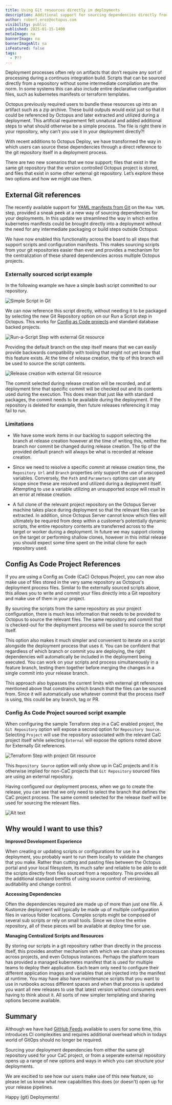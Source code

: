 ```yaml
---
title: Using Git resources directly in deployments
description: Additional support for sourcing dependencies directly from Git without intermediate packaging required
author: robert.erez@octopus.com
visibility: public
published: 2025-01-15-1400
metaImage: na
bannerImage: na
bannerImageAlt: na
isFeatured: false
tags: 
  - ???
---
```


Deployment processes often rely on artifacts that don’t require any sort of processing during a continuos integration build. Scripts that can be sourced directly from a repository without some intermediate compilation are the norm. In some systems this can also include entire declarative configuration files, such as kubernetes manifests or terraform templates. 

Octopus previously required users to bundle these resources up into an artifact such as a zip archive. These build outputs would exist just so that it could be referenced by Octopus and later extracted and utilized during a deployment. This artificial requirement felt unnatural and added additional steps to what should otherwise be a simple process. The file is right there in your repository, why can’t you use it in your deployment directly?!

With recent additions to Octopus Deploy, we have transformed the way in which users can source these dependencies through a direct reference to the git repository itself in a deployment process.

There are two new scenarios that we now support; files that exist in the same git repository that the version controlled Octopus project is stored, and files that exist in some other external git repository. Let’s explore these two options and how we might use them.

## External Git references
The recently available support for [YAML manifests from Git](https://octopus.com/blog/manifests-from-git) on the `Raw YAML` step, provided a sneak peek at a new way of sourcing dependencies for your deployments. In this update we streamlined the way in which entire kubernetes manifests could be brought directly into a deployment without the need for any intermediate packaging or build steps outside Octopus.

We have now enabled this functionality across the board to all steps that support scripts and configuration manifests. This makes sourcing scripts from your git repositories easier than ever and provides a mechanism for the centralization of these shared dependencies across multiple Octopus projects. 

### Externally sourced script example

In the following example we have a simple bash script committed to our repository.

![Simple Script in Git](external-git-bash.png)

We can now reference this script directly, without needing it to be packaged by selecting the new Git Repository option on our Run a Script step in Octopus. This works for [Config as Code projects](https://octopus.com/docs/projects/version-control) and standard database backed projects.

![Run-a-Script Step with external Git resource](external-git-run-a-script.png)

Providing the default branch on the step itself means that we can easily provide backwards compatibility with tooling that might not yet know that this feature exists. At the time of release creation, the tip of this branch will be used to source the script contents.

![Release creation with external Git resource](external-git-release-creation.png)

The commit selected during release creation will be recorded, and at deployment time that specific commit will be checked out and its contents used during the execution. This does mean that just like with standard packages, the commit needs to be available during the deployment. If the repository is deleted for example, then future releases referencing it may fail to run.

### Limitations
* We have some work items in our backlog to support selecting the branch at release creation however at the time of writing this, neither the branch nor commit be changed during release creation. The tip of the provided default pranch will always be what is recorded at release creation.

* Since we need to resolve a specific commit at release creation time, the `Repository Url` and `Branch` properties only support the use of unscoped variables. Conversely, the `Path` and `Parameters` options can use any scope since these are resolved and utilized during a deployment itself. Attempting to use a variable utilizing an unsupported scope will result in an error at release creation.

* A full clone of the relevant project repository on the Octopus Server machine takes place during deployment so that the relevant files can be extracted. In addition, since Octopus Server cannot know which files will ultimately be required from deep within a customer’s potentially dynamic scripts, the entire repository contents are transferred across to the target or worker during a deployment. In future we may support cloning on the target or performing shallow clones, however in this initial release you should expect some time spent on the initial clone for each repository used.

## Config As Code Project References

If you are using a Config as Code (CaC) Octopus Project, you can now also make use of files stored in the very same repository as Octopus's deployment process files. Similar to the externally sourced scripts above, this allows you to write and commit your files directly into a Git repository and make use of them in your project.

By sourcing the scripts from the same repository as your project configuration, there is much less information that needs to be provided to Octopus to source the relevant files. The same repository and commit that is checked-out for the deployment process will be used to source the script itself. 

This option also makes it much simpler and convenient to iterate on a script alongside the deployment process that uses it. You can be confident that regardless of which branch or commit you are deploying, the right dependencies will automatically be included in the deployment being executed. You can work on your scripts and process simultaneously in a feature branch, testing them together before merging the changes in a single commit into your release branch.

This approach also bypasses the current limits with external git references mentioned above that constrains which branch that the files can be sourced from. Since it will automatically use whatever commit that the process itself is using, this could be any branch, tag or PR.

### Config As Code Project sourced script example

When configuring the sample Terraform step in a CaC enabled project, the `Git Repository` option will expose a second option for `Repository Source`.  Selecting `Project` will use the repository associated with the relevant CaC project itself while selecting `External` will expose the options noted above for Externally Git references.

![Terraform Step with project Git resource](cac-git-terraform.png)

This `Repository Source` option will only show up in CaC projects and it is otherwise implied for non-CaC projects that `Git Repository` sourced files are using an external repository.

Having configured our deployment process, when we go to create the release, you can see that we only need to select the branch that defines the CaC project process. The same commit selected for the release itself will be used for sourcing the relevant files.

![Alt text](image.png)

## Why would I want to use this?

**Improved Development Experience**

When creating or updating scripts or configurations for use in a deployment, you probably want to run them locally to validate the changes that you make. Rather than cutting and pasting files between the Octopus portal and your local filesystem, its much safer and reliable to be able to edit the scripts directly from files sourced from a repository. This provides all the additional standard benifits of using source control of versioning, auditability and change control.

**Accessing Dependencies**

Often the dependencies required are made up of more than just one file. A Kustomze deployment will typically be made up of multiple configuration files in various folder locations. Complex scripts might be composed of several sub scripts or rely on small tools. Since we clone the entire repository, all of these pieces will be available at deploy time for use.

**Managing Centralized Scripts and Resources**

By storing our scripts in a git repository rather than directly in the process itself, this provides another mechanism with which we can share processes across projects, and even Octopus instances. Perhaps the platform team has provided a managed kubernetes manifest that is used for multiple teams to deploy their application. Each team only need to configure their different application images and variables that are injected into the manifest at runtime. You may have also have maintenance scripts that you want to use in runbooks across different spaces and when that process is updated you want all new releases to use that latest version without consumers even having to think about it. All sorts of new simpler templating and sharing options become available.


## Summary
Although we have had [GitHub Feeds](https://octopus.com/docs/packaging-applications/package-repositories/github-feeds) available to users for some time, this introduces CI complexities and requires additional overhead which in todays world of GitOps should no longer be required.

Sourcing your deployment dependencies from either the same git repository used for your CaC project, or from a seperate external repository opens up a range of new options and ways in which you can structure your deployments.

We are excitied to see how our users make use of this new feature, so please let us know what new capabilities this does (or doesn't) open up for your release pipelines.

Happy (git) Deployments!